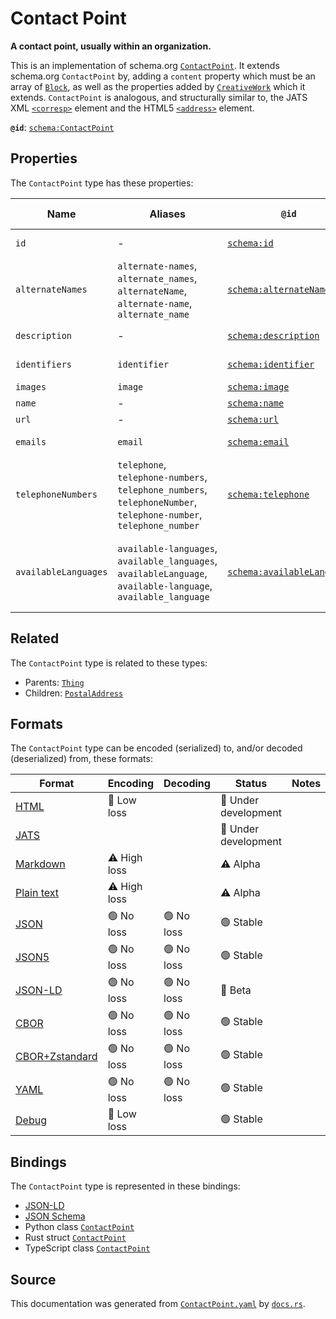 # Contact Point

**A contact point, usually within an organization.**

This is an implementation of schema.org [`ContactPoint`](https://schema.org/ContactPoint). It extends schema.org `ContactPoint` by, adding a `content` property which must be an array of [`Block`](./Block), as well as the properties added by [`CreativeWork`](./CreativeWork) which it extends.
`ContactPoint` is analogous, and structurally similar to, the JATS XML [`<corresp>`](https://jats.nlm.nih.gov/archiving/tag-library/1.1/element/corresp.html) element and the HTML5 [`<address>`](https://dev.w3.org/html5/html-author/#the-address-element) element.

**`@id`**: [`schema:ContactPoint`](https://schema.org/ContactPoint)

## Properties

The `ContactPoint` type has these properties:

| Name                 | Aliases                                                                                                          | `@id`                                                              | Type                                                                                                                                                                                                                 | Description                                                                                                    | Inherited from                                                                                   |
| -------------------- | ---------------------------------------------------------------------------------------------------------------- | ------------------------------------------------------------------ | -------------------------------------------------------------------------------------------------------------------------------------------------------------------------------------------------------------------- | -------------------------------------------------------------------------------------------------------------- | ------------------------------------------------------------------------------------------------ |
| `id`                 | -                                                                                                                | [`schema:id`](https://schema.org/id)                               | [`String`](https://github.com/stencila/stencila/blob/main/docs/reference/schema/data/string.md)                                                                                                                      | The identifier for this item.                                                                                  | [`Entity`](https://github.com/stencila/stencila/blob/main/docs/reference/schema/other/entity.md) |
| `alternateNames`     | `alternate-names`, `alternate_names`, `alternateName`, `alternate-name`, `alternate_name`                        | [`schema:alternateName`](https://schema.org/alternateName)         | [`String`](https://github.com/stencila/stencila/blob/main/docs/reference/schema/data/string.md)*                                                                                                                     | Alternate names (aliases) for the item.                                                                        | [`Thing`](https://github.com/stencila/stencila/blob/main/docs/reference/schema/other/thing.md)   |
| `description`        | -                                                                                                                | [`schema:description`](https://schema.org/description)             | [`Text`](https://github.com/stencila/stencila/blob/main/docs/reference/schema/prose/text.md)                                                                                                                         | A description of the item.                                                                                     | [`Thing`](https://github.com/stencila/stencila/blob/main/docs/reference/schema/other/thing.md)   |
| `identifiers`        | `identifier`                                                                                                     | [`schema:identifier`](https://schema.org/identifier)               | ([`PropertyValue`](https://github.com/stencila/stencila/blob/main/docs/reference/schema/other/property-value.md) \| [`String`](https://github.com/stencila/stencila/blob/main/docs/reference/schema/data/string.md))* | Any kind of identifier for any kind of Thing.                                                                  | [`Thing`](https://github.com/stencila/stencila/blob/main/docs/reference/schema/other/thing.md)   |
| `images`             | `image`                                                                                                          | [`schema:image`](https://schema.org/image)                         | [`ImageObject`](https://github.com/stencila/stencila/blob/main/docs/reference/schema/works/image-object.md)*                                                                                                         | Images of the item.                                                                                            | [`Thing`](https://github.com/stencila/stencila/blob/main/docs/reference/schema/other/thing.md)   |
| `name`               | -                                                                                                                | [`schema:name`](https://schema.org/name)                           | [`String`](https://github.com/stencila/stencila/blob/main/docs/reference/schema/data/string.md)                                                                                                                      | The name of the item.                                                                                          | [`Thing`](https://github.com/stencila/stencila/blob/main/docs/reference/schema/other/thing.md)   |
| `url`                | -                                                                                                                | [`schema:url`](https://schema.org/url)                             | [`String`](https://github.com/stencila/stencila/blob/main/docs/reference/schema/data/string.md)                                                                                                                      | The URL of the item.                                                                                           | [`Thing`](https://github.com/stencila/stencila/blob/main/docs/reference/schema/other/thing.md)   |
| `emails`             | `email`                                                                                                          | [`schema:email`](https://schema.org/email)                         | [`String`](https://github.com/stencila/stencila/blob/main/docs/reference/schema/data/string.md)*                                                                                                                     | Email address for correspondence.                                                                              | -                                                                                                |
| `telephoneNumbers`   | `telephone`, `telephone-numbers`, `telephone_numbers`, `telephoneNumber`, `telephone-number`, `telephone_number` | [`schema:telephone`](https://schema.org/telephone)                 | [`String`](https://github.com/stencila/stencila/blob/main/docs/reference/schema/data/string.md)*                                                                                                                     | Telephone numbers for the contact point.                                                                       | -                                                                                                |
| `availableLanguages` | `available-languages`, `available_languages`, `availableLanguage`, `available-language`, `available_language`    | [`schema:availableLanguage`](https://schema.org/availableLanguage) | [`String`](https://github.com/stencila/stencila/blob/main/docs/reference/schema/data/string.md)*                                                                                                                     | Languages (human not programming) in which it is possible to communicate with the organization/department etc. | -                                                                                                |

## Related

The `ContactPoint` type is related to these types:

- Parents: [`Thing`](https://github.com/stencila/stencila/blob/main/docs/reference/schema/other/thing.md)
- Children: [`PostalAddress`](https://github.com/stencila/stencila/blob/main/docs/reference/schema/other/postal-address.md)

## Formats

The `ContactPoint` type can be encoded (serialized) to, and/or decoded (deserialized) from, these formats:

| Format                                                                                             | Encoding         | Decoding     | Status                 | Notes |
| -------------------------------------------------------------------------------------------------- | ---------------- | ------------ | ---------------------- | ----- |
| [HTML](https://github.com/stencila/stencila/blob/main/docs/reference/formats/html.md)              | 🔷 Low loss       |              | 🚧 Under development    |       |
| [JATS](https://github.com/stencila/stencila/blob/main/docs/reference/formats/jats.md)              |                  |              | 🚧 Under development    |       |
| [Markdown](https://github.com/stencila/stencila/blob/main/docs/reference/formats/markdown.md)      | ⚠️ High loss     |              | ⚠️ Alpha               |       |
| [Plain text](https://github.com/stencila/stencila/blob/main/docs/reference/formats/text.md)        | ⚠️ High loss     |              | ⚠️ Alpha               |       |
| [JSON](https://github.com/stencila/stencila/blob/main/docs/reference/formats/json.md)              | 🟢 No loss        | 🟢 No loss    | 🟢 Stable               |       |
| [JSON5](https://github.com/stencila/stencila/blob/main/docs/reference/formats/json5.md)            | 🟢 No loss        | 🟢 No loss    | 🟢 Stable               |       |
| [JSON-LD](https://github.com/stencila/stencila/blob/main/docs/reference/formats/jsonld.md)         | 🟢 No loss        | 🟢 No loss    | 🔶 Beta                 |       |
| [CBOR](https://github.com/stencila/stencila/blob/main/docs/reference/formats/cbor.md)              | 🟢 No loss        | 🟢 No loss    | 🟢 Stable               |       |
| [CBOR+Zstandard](https://github.com/stencila/stencila/blob/main/docs/reference/formats/cborzst.md) | 🟢 No loss        | 🟢 No loss    | 🟢 Stable               |       |
| [YAML](https://github.com/stencila/stencila/blob/main/docs/reference/formats/yaml.md)              | 🟢 No loss        | 🟢 No loss    | 🟢 Stable               |       |
| [Debug](https://github.com/stencila/stencila/blob/main/docs/reference/formats/debug.md)            | 🔷 Low loss       |              | 🟢 Stable               |       |

## Bindings

The `ContactPoint` type is represented in these bindings:

- [JSON-LD](https://stencila.org/ContactPoint.jsonld)
- [JSON Schema](https://stencila.org/ContactPoint.schema.json)
- Python class [`ContactPoint`](https://github.com/stencila/stencila/blob/main/python/python/stencila/types/contact_point.py)
- Rust struct [`ContactPoint`](https://github.com/stencila/stencila/blob/main/rust/schema/src/types/contact_point.rs)
- TypeScript class [`ContactPoint`](https://github.com/stencila/stencila/blob/main/ts/src/types/ContactPoint.ts)

## Source

This documentation was generated from [`ContactPoint.yaml`](https://github.com/stencila/stencila/blob/main/schema/ContactPoint.yaml) by [`docs.rs`](https://github.com/stencila/stencila/blob/main/rust/schema-gen/src/docs.rs).
